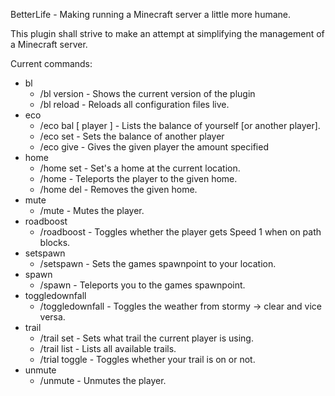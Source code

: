 BetterLife - Making running a Minecraft server a little more humane.

This plugin shall strive to make an attempt at simplifying the management of a Minecraft server.

Current commands:
- bl
  - /bl version - Shows the current version of the plugin
  - /bl reload - Reloads all configuration files live.
- eco
  - /eco bal [ player ] - Lists the balance of yourself [or another player].
  - /eco set <player> - Sets the balance of another player
  - /eco give <player> <amount> - Gives the given player the amount specified 
- home
  - /home set - Set's a home at the current location.
  - /home <home> - Teleports the player to the given home.
  - /home del <home> - Removes the given home.
- mute
  - /mute <player> - Mutes the player.
- roadboost
  - /roadboost - Toggles whether the player gets Speed 1 when on path blocks.
- setspawn
  - /setspawn - Sets the games spawnpoint to your location.
- spawn
  - /spawn - Teleports you to the games spawnpoint.
- toggledownfall
  - /toggledownfall - Toggles the weather from stormy -> clear and vice versa.
- trail
  - /trail set <trail> - Sets what trail the current player is using.
  - /trail list - Lists all available trails.
  - /trial toggle - Toggles whether your trail is on or not.
- unmute
  - /unmute <player> - Unmutes the player.